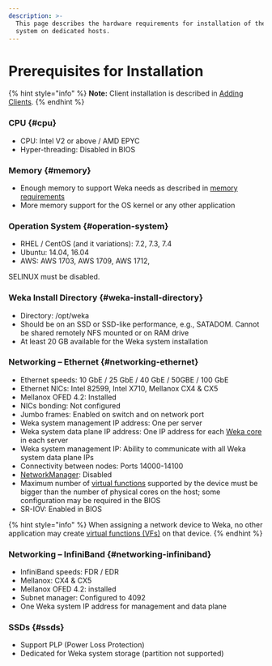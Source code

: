 ```yaml
---
description: >-
  This page describes the hardware requirements for installation of the Weka
  system on dedicated hosts.
---
```


# Prerequisites for Installation

{% hint style="info" %}
**Note:** Client installation is described in [Adding Clients](adding-clients-bare-metal.md).
{% endhint %}

### CPU {#cpu}

* CPU: Intel V2 or above / AMD EPYC
* Hyper-threading: Disabled in BIOS

### Memory {#memory}

* Enough memory to support Weka needs as described in [memory requirements ](https://docs.weka.io/~/edit/primary/installation/planning-a-weka-system-installation#memory-resource-planning)
* More memory support for the OS kernel or any other application

### Operation System {#operation-system}

* RHEL / CentOS \(and it variations\): 7.2, 7.3, 7.4
* Ubuntu: 14.04, 16.04
* AWS: AWS 1703, AWS 1709,  AWS 1712,

SELINUX must be disabled.

### Weka Install Directory {#weka-install-directory}

* Directory: /opt/weka
* Should be on an SSD or SSD-like performance, e.g., SATADOM. Cannot be shared remotely NFS mounted or on RAM drive
* At least 20 GB available for the Weka system installation

### Networking – Ethernet {#networking-ethernet}

* Ethernet speeds: 10 GbE / 25 GbE / 40 GbE / 50GBE / 100 GbE
* Ethernet NICs: Intel 82599, Intel X710, Mellanox CX4 & CX5
* Mellanox OFED 4.2: Installed
* NICs bonding: Not configured
* Jumbo frames: Enabled on switch and on network port
* Weka system management IP address: One per server
* Weka system data plane IP address: One IP address for each [Weka core](planning-a-weka-system-installation.md#cpu-resource-planning) in each server
* Weka system management IP: Ability to communicate with all Weka system data plane IPs
* Connectivity between nodes: Ports 14000-14100
* [NetworkManager](https://en.wikipedia.org/wiki/NetworkManager): Disabled
* Maximum number of [virtual functions](https://en.wikipedia.org/wiki/Network_function_virtualization) supported by the device must be bigger than the number of physical cores on the host; some configuration may be required in the BIOS
* SR-IOV: Enabled in BIOS

{% hint style="info" %}
When assigning a network device to Weka, no other application may create [virtual functions \(VFs\)](https://en.wikipedia.org/wiki/Network_function_virtualization) on that device.
{% endhint %}

### Networking – InfiniBand {#networking-infiniband}

* InfiniBand speeds: FDR / EDR
* Mellanox: CX4 & CX5
* Mellanox OFED 4.2: installed
* Subnet manager: Configured to 4092
* One Weka system IP address for management and data plane

### SSDs {#ssds}

* Support PLP \(Power Loss Protection\)
* Dedicated for Weka system storage \(partition not supported\)

